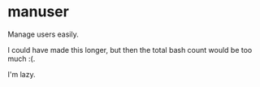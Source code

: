 # manuser
Manage users easily.

I could have made this longer, but then the total bash count would be too much :(.

I'm lazy.
